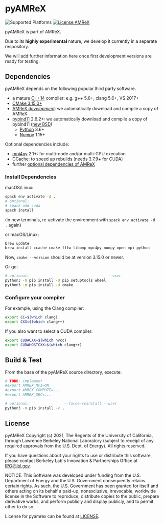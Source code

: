# pyAMReX

![Supported Platforms][api-platforms]
[![License AMReX](https://img.shields.io/badge/license-BSD--3--Clause--LBNL-blue.svg)](https://spdx.org/licenses/BSD-3-Clause-LBNL.html)

[api-platforms]: https://img.shields.io/badge/platforms-linux%20|%20osx%20|%20win-blue "Supported Platforms"


pyAMReX is part of AMReX.

Due to its **highly experimental** nature, we develop it currently in a separate respository.

We will add further information here once first development versions are ready for testing.

## Dependencies

pyAMReX depends on the following popular third party software.

- a mature [C++14](https://en.wikipedia.org/wiki/C%2B%2B14) compiler: e.g. g++ 5.0+, clang 5.0+, VS 2017+
- [CMake 3.15.0+](https://cmake.org/)
- [AMReX *development*](https://amrex-codes.github.io): we automatically download and compile a copy of AMReX
- [pybind11](https://github.com/pybind/pybind11/) 2.6.2+: we automatically download and compile a copy of pybind11 ([new BSD](https://github.com/pybind/pybind11/blob/master/LICENSE))
  - [Python](https://python.org) 3.6+
  - [Numpy](https://numpy.org) 1.15+


Optional dependencies include:
- [mpi4py](https://www.openmp.org) 2.1+: for multi-node and/or multi-GPU execution
- [CCache](https://ccache.dev): to speed up rebuilds (needs 3.7.9+ for CUDA)
- further [optional dependencies of AMReX](https://github.com/AMReX-Codes/amrex/)

### Install Dependencies

macOS/Linux:
```bash
spack env activate -d .
# optional:
# spack add cuda
spack install
```
(in new terminals, re-activate the environment with `spack env activate -d .` again)

or macOS/Linux:
```bash
brew update
brew install ccache cmake fftw libomp mpi4py numpy open-mpi python
```

Now, `cmake --version` should be at version 3.15.0 or newer.

Or go:
```bash
# optional:                                    --user
python3 -m pip install -U pip setuptools wheel
python3 -m pip install -U cmake
```

### Configure your compiler

For example, using the Clang compiler:
```bash
export CC=$(which clang)
export CXX=$(which clang++)
```

If you also want to select a CUDA compiler:
```bash
export CUDACXX=$(which nvcc)
export CUDAHOSTCXX=$(which clang++)
```

## Build & Test

From the base of the pyAMReX source directory, execute:
```bash
# TODO: implement
#export AMREX_MPI=ON
#export AMREX_COMPUTE=...
#export AMREX_SRC=...

# optional:                --force-reinstall --user
python3 -m pip install -v .
```

## License

pyAMReX Copyright (c) 2021, The Regents of the University of California,
through Lawrence Berkeley National Laboratory (subject to receipt of any
required approvals from the U.S. Dept. of Energy).  All rights reserved.

If you have questions about your rights to use or distribute this software,
please contact Berkeley Lab's Innovation & Partnerships Office at
IPO@lbl.gov.

NOTICE.  This Software was developed under funding from the U.S. Department
of Energy and the U.S. Government consequently retains certain rights. As
such, the U.S. Government has been granted for itself and others acting on
its behalf a paid-up, nonexclusive, irrevocable, worldwide license in the
Software to reproduce, distribute copies to the public, prepare derivative
works, and perform publicly and display publicly, and to permit other to do
so.

License for pyamrex can be found at [LICENSE](LICENSE).
